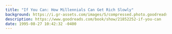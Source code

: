 ```yaml
---
title: "If You Can: How Millennials Can Get Rich Slowly"
background: https://i.gr-assets.com/images/S/compressed.photo.goodreads.com/books/1396766213l/21852252._SY75_.jpg
description: https://www.goodreads.com/book/show/21852252-if-you-can
date: 1995-08-27 10:42:32 -0400
---
```


